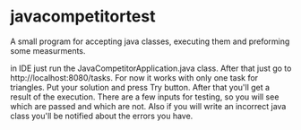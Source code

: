 # javacompetitortest
A small program for accepting java classes, executing them and preforming some measurments.

in IDE just run the JavaCompetitorApplication.java class. After that just go to http://localhost:8080/tasks. For now it works with only one task for triangles. Put your solution and press Try button. After that you'll get a result of the execution. There are a few inputs for testing, so you will see which are passed and which are not. Also if you will write an incorrect java class you'll be notified about the errors you have.
